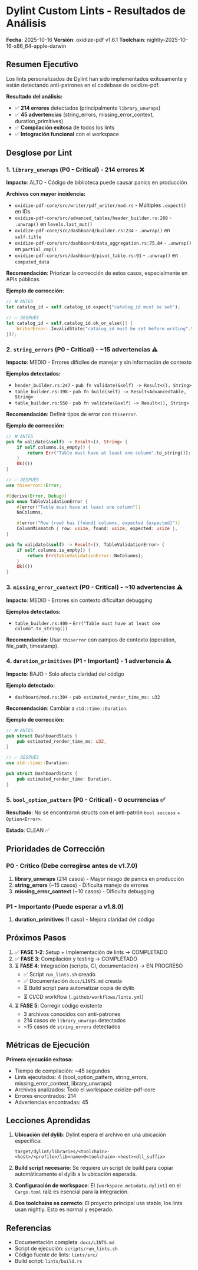 # Dylint Custom Lints - Resultados de Análisis

**Fecha**: 2025-10-16
**Versión**: oxidize-pdf v1.6.1
**Toolchain**: nightly-2025-10-16-x86_64-apple-darwin

## Resumen Ejecutivo

Los lints personalizados de Dylint han sido implementados exitosamente y están detectando anti-patrones en el codebase de oxidize-pdf.

**Resultado del análisis:**
- ✅ **214 errores** detectados (principalmente `library_unwraps`)
- ✅ **45 advertencias** (string_errors, missing_error_context, duration_primitives)
- ✅ **Compilación exitosa** de todos los lints
- ✅ **Integración funcional** con el workspace

## Desglose por Lint

### 1. `library_unwraps` (P0 - Critical) - 214 errores ❌

**Impacto**: ALTO - Código de biblioteca puede causar panics en producción

**Archivos con mayor incidencia:**
- `oxidize-pdf-core/src/writer/pdf_writer/mod.rs` - Múltiples `.expect()` en IDs
- `oxidize-pdf-core/src/advanced_tables/header_builder.rs:208` - `.unwrap()` en `levels.last_mut()`
- `oxidize-pdf-core/src/dashboard/builder.rs:234` - `.unwrap()` en `self.title`
- `oxidize-pdf-core/src/dashboard/data_aggregation.rs:75,84` - `.unwrap()` en `partial_cmp()`
- `oxidize-pdf-core/src/dashboard/pivot_table.rs:91` - `.unwrap()` en `computed_data`

**Recomendación**: Priorizar la corrección de estos casos, especialmente en APIs públicas.

**Ejemplo de corrección:**
```rust
// ❌ ANTES
let catalog_id = self.catalog_id.expect("catalog_id must be set");

// ✅ DESPUÉS
let catalog_id = self.catalog_id.ok_or_else(|| {
    WriterError::InvalidState("catalog_id must be set before writing".to_string())
})?;
```

### 2. `string_errors` (P0 - Critical) - ~15 advertencias ⚠️

**Impacto**: MEDIO - Errores difíciles de manejar y sin información de contexto

**Ejemplos detectados:**
- `header_builder.rs:247` - `pub fn validate(&self) -> Result<(), String>`
- `table_builder.rs:398` - `pub fn build(self) -> Result<AdvancedTable, String>`
- `table_builder.rs:550` - `pub fn validate(&self) -> Result<(), String>`

**Recomendación**: Definir tipos de error con `thiserror`.

**Ejemplo de corrección:**
```rust
// ❌ ANTES
pub fn validate(&self) -> Result<(), String> {
    if self.columns.is_empty() {
        return Err("Table must have at least one column".to_string());
    }
    Ok(())
}

// ✅ DESPUÉS
use thiserror::Error;

#[derive(Error, Debug)]
pub enum TableValidationError {
    #[error("Table must have at least one column")]
    NoColumns,

    #[error("Row {row} has {found} columns, expected {expected}")]
    ColumnMismatch { row: usize, found: usize, expected: usize },
}

pub fn validate(&self) -> Result<(), TableValidationError> {
    if self.columns.is_empty() {
        return Err(TableValidationError::NoColumns);
    }
    Ok(())
}
```

### 3. `missing_error_context` (P0 - Critical) - ~10 advertencias ⚠️

**Impacto**: MEDIO - Errores sin contexto dificultan debugging

**Ejemplos detectados:**
- `table_builder.rs:400` - `Err("Table must have at least one column".to_string())`

**Recomendación**: Usar `thiserror` con campos de contexto (operation, file_path, timestamp).

### 4. `duration_primitives` (P1 - Important) - 1 advertencia ⚠️

**Impacto**: BAJO - Solo afecta claridad del código

**Ejemplo detectado:**
- `dashboard/mod.rs:304` - `pub estimated_render_time_ms: u32`

**Recomendación**: Cambiar a `std::time::Duration`.

**Ejemplo de corrección:**
```rust
// ❌ ANTES
pub struct DashboardStats {
    pub estimated_render_time_ms: u32,
}

// ✅ DESPUÉS
use std::time::Duration;

pub struct DashboardStats {
    pub estimated_render_time: Duration,
}
```

### 5. `bool_option_pattern` (P0 - Critical) - 0 ocurrencias ✅

**Resultado**: No se encontraron structs con el anti-patrón `bool success` + `Option<Error>`.

**Estado**: CLEAN ✅

## Prioridades de Corrección

### P0 - Crítico (Debe corregirse antes de v1.7.0)
1. **library_unwraps** (214 casos) - Mayor riesgo de panics en producción
2. **string_errors** (~15 casos) - Dificulta manejo de errores
3. **missing_error_context** (~10 casos) - Dificulta debugging

### P1 - Importante (Puede esperar a v1.8.0)
1. **duration_primitives** (1 caso) - Mejora claridad del código

## Próximos Pasos

1. ✅ **FASE 1-2**: Setup + Implementación de lints → COMPLETADO
2. ✅ **FASE 3**: Compilación y testing → COMPLETADO
3. ⏳ **FASE 4**: Integración (scripts, CI, documentación) → EN PROGRESO
   - ✅ Script `run_lints.sh` creado
   - ✅ Documentación `docs/LINTS.md` creada
   - ⏳ Build script para automatizar copia de dylib
   - ⏳ CI/CD workflow (`.github/workflows/lints.yml`)
4. ⏳ **FASE 5**: Corregir código existente
   - 3 archivos conocidos con anti-patrones
   - 214 casos de `library_unwraps` detectados
   - ~15 casos de `string_errors` detectados

## Métricas de Ejecución

**Primera ejecución exitosa:**
- Tiempo de compilación: ~45 segundos
- Lints ejecutados: 4 (bool_option_pattern, string_errors, missing_error_context, library_unwraps)
- Archivos analizados: Todo el workspace oxidize-pdf-core
- Errores encontrados: 214
- Advertencias encontradas: 45

## Lecciones Aprendidas

1. **Ubicación del dylib**: Dylint espera el archivo en una ubicación específica:
   ```
   target/dylint/libraries/<toolchain>-<host>/<profile>/lib<name>@<toolchain>-<host><dll_suffix>
   ```

2. **Build script necesario**: Se requiere un script de build para copiar automáticamente el dylib a la ubicación esperada.

3. **Configuración de workspace**: El `[workspace.metadata.dylint]` en el `Cargo.toml` raíz es esencial para la integración.

4. **Dos toolchains es correcto**: El proyecto principal usa stable, los lints usan nightly. Esto es normal y esperado.

## Referencias

- Documentación completa: `docs/LINTS.md`
- Script de ejecución: `scripts/run_lints.sh`
- Código fuente de lints: `lints/src/`
- Build script: `lints/build.rs`
